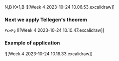 N,B
K=1,B
![[Week 4 2023-10-24 10.06.53.excalidraw]]
### Next we apply Tellegen's theorem

```Pc=Pg```
![[Week 4 2023-10-24 10.10.47.excalidraw]]
### Example of application
![[Week 4 2023-10-24 10.18.33.excalidraw]]